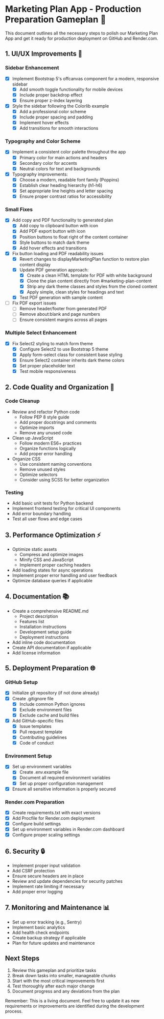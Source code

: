 # Marketing Plan App - Production Preparation Gameplan 🚀

This document outlines all the necessary steps to polish our Marketing Plan App and get it ready for production deployment on GitHub and Render.com.

## 1. UI/UX Improvements 🎨

### Sidebar Enhancement
- [x] Implement Bootstrap 5's offcanvas component for a modern, responsive sidebar
  - [x] Add smooth toggle functionality for mobile devices
  - [x] Include proper backdrop effect
  - [x] Ensure proper z-index layering
- [x] Style the sidebar following the Colorlib example
  - [x] Add a professional color scheme
  - [x] Include proper spacing and padding
  - [x] Implement hover effects
  - [x] Add transitions for smooth interactions

### Typography and Color Scheme
- [x] Implement a consistent color palette throughout the app
  - [x] Primary color for main actions and headers
  - [x] Secondary color for accents
  - [x] Neutral colors for text and backgrounds
- [x] Typography improvements:
  - [x] Choose a modern, readable font family (Poppins)
  - [x] Establish clear heading hierarchy (h1-h6)
  - [x] Set appropriate line heights and letter spacing
  - [x] Ensure proper contrast ratios for accessibility

### Small Fixes
- [x] Add copy and PDF functionality to generated plan
  - [x] Add copy to clipboard button with icon
  - [x] Add PDF export button with icon
  - [x] Position buttons to float right of the content container
  - [x] Style buttons to match dark theme
  - [x] Add hover effects and transitions
- [x] Fix button loading and PDF readability issues
  - [x] Revert changes to displayMarketingPlan function to restore plan content display
  - [x] Update PDF generation approach:
    - [x] Create a clean HTML template for PDF with white background
    - [x] Clone the plan content directly from #marketing-plan-content
    - [x] Strip any dark theme classes and styles from the cloned content
    - [x] Apply simple, clean styles for headings and text
  - [x] Test PDF generation with sample content
- [ ] Fix PDF export issues
  - [ ] Remove header/footer from generated PDF
  - [ ] Remove about:blank and page numbers
  - [ ] Ensure consistent margins across all pages

### Multiple Select Enhancement
- [x] Fix Select2 styling to match form theme
  - [x] Configure Select2 to use Bootstrap 5 theme
  - [x] Apply form-select class for consistent base styling
  - [x] Ensure Select2 container inherits dark theme colors
  - [x] Set proper placeholder text
  - [x] Test mobile responsiveness

## 2. Code Quality and Organization 📝

### Code Cleanup
- Review and refactor Python code
  - Follow PEP 8 style guide
  - Add proper docstrings and comments
  - Optimize imports
  - Remove any unused code
- Clean up JavaScript
  - Follow modern ES6+ practices
  - Organize functions logically
  - Add proper error handling
- Organize CSS
  - Use consistent naming conventions
  - Remove unused styles
  - Optimize selectors
  - Consider using SCSS for better organization

### Testing
- Add basic unit tests for Python backend
- Implement frontend testing for critical UI components
- Add error boundary handling
- Test all user flows and edge cases

## 3. Performance Optimization ⚡

- Optimize static assets
  - Compress and optimize images
  - Minify CSS and JavaScript
  - Implement proper caching headers
- Add loading states for async operations
- Implement proper error handling and user feedback
- Optimize database queries if applicable

## 4. Documentation 📚

- Create a comprehensive README.md
  - Project description
  - Features list
  - Installation instructions
  - Development setup guide
  - Deployment instructions
- Add inline code documentation
- Create API documentation if applicable
- Add license information

## 5. Deployment Preparation 🌐

### GitHub Setup
- [x] Initialize git repository (if not done already)
- [x] Create .gitignore file
  - [x] Include common Python ignores
  - [x] Exclude environment files
  - [x] Exclude cache and build files
- [x] Add GitHub-specific files
  - [x] Issue templates
  - [x] Pull request template
  - [x] Contributing guidelines
  - [x] Code of conduct

### Environment Setup
- [x] Set up environment variables
  - [x] Create .env.example file
  - [x] Document all required environment variables
  - [x] Set up proper configuration management
- [x] Ensure all sensitive information is properly secured

### Render.com Preparation
- [x] Create requirements.txt with exact versions
- [x] Add Procfile for Render.com deployment
- [x] Configure build settings
- [x] Set up environment variables in Render.com dashboard
- [x] Configure proper scaling settings

## 6. Security 🔒

- Implement proper input validation
- Add CSRF protection
- Ensure secure headers are in place
- Review and update dependencies for security patches
- Implement rate limiting if necessary
- Add proper error logging

## 7. Monitoring and Maintenance 📊

- Set up error tracking (e.g., Sentry)
- Implement basic analytics
- Add health check endpoints
- Create backup strategy if applicable
- Plan for future updates and maintenance

## Next Steps

1. Review this gameplan and prioritize tasks
2. Break down tasks into smaller, manageable chunks
3. Start with the most critical improvements first
4. Test thoroughly after each major change
5. Document progress and any deviations from the plan

Remember: This is a living document. Feel free to update it as new requirements or improvements are identified during the development process.
